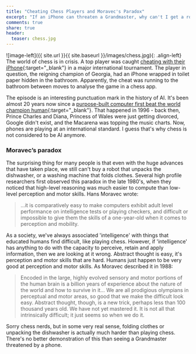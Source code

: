 ```yaml
---
title: "Cheating Chess Players and Moravec's Paradox"
excerpt: "If an iPhone can threaten a Grandmaster, why can't I get a robot to unpack the dishwasher?"
comments: true
share: true
header:
  teaser: chess.jpg
---
```


![image-left]({{ site.url }}{{ site.baseurl }}/images/chess.jpg){: .align-left}
The world of chess is in crisis. A top player was caught [cheating with their iPhone](http://www.washingtonpost.com/news/morning-mix/wp/2015/04/14/chess-grandmaster-caught-using-iphone-to-cheat-during-international-tournament/){:target="_blank"}
in a major international tournament. The player in question, the reigning champion of Georgia, 
had an iPhone wrapped in toilet paper hidden in the bathroom. Apparently, the cheat was running 
to the bathroom between moves to analyse the game in a chess app. 

The episode is an interesting punctuation mark in the history of AI. 
It's been almost 20 years now since a [purpose-built computer first beat the world champion human](http://en.wikipedia.org/wiki/Deep_Blue_%28chess_computer%29){:target="_blank"}. 
That happened in 1996 - back then, Prince Charles and Diana, Princess of Wales were just getting divorced, Google didn't exist, 
and the Macarena was topping the music charts. Now, phones are playing at an international standard. I guess 
that's why chess is not considered to be AI anymore. 

### Moravec’s paradox
The surprising thing for many people is that even with the huge advances that have taken place, 
we still can't buy a robot that unpacks the dishwasher, or a washing machine that folds clothes. 
Several high profile researchers first observed this paradox in the late 1980's, when they 
noticed that high-level reasoning was much easier to compute than low-level perception and motor skills.
Hans Moravec wrote:

> ...it is comparatively easy to make computers exhibit adult level performance on intelligence tests or playing checkers, 
and difficult or impossible to give them the skills of a one-year-old when it comes to perception and mobility.

As a society, we've always associated 'intelligence' with things that educated humans find difficult, 
like playing chess. However, if 'intelligence' has anything to do with the capacity to perceive, retain and apply information,
then we are looking at it wrong. Abstract thought is easy, it's perception and motor skills that are hard.
Humans just happen to be very good at perception and motor skills. As Moravec described it in 1988:

>Encoded in the large, highly evolved sensory and motor portions of the human brain is a billion years 
of experience about the nature of the world and how to survive in it...
We are all prodigious olympians in perceptual and motor areas, so good that we make the difficult look easy. 
Abstract thought, though, is a new trick, perhaps less than 100 thousand years old. We have not yet mastered it. 
It is not all that intrinsically difficult; it just seems so when we do it.

Sorry chess nerds, but in some very real sense, folding clothes or unpacking the dishwasher is actually 
much harder than playing chess. 
There's no better demonstration of this than seeing a Grandmaster threatened by a phone. 





